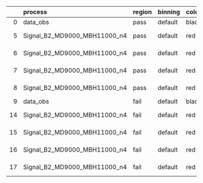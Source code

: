 |    | process                      | region   | binning   | color   | process_type   |   scale | variation   | source_filename                                                       | source_histname    | alias                        | title     |   combine_idx |     lnN |   shapes | syst_type   | direction   | variation_alias   |
|---:|:-----------------------------|:---------|:----------|:--------|:---------------|--------:|:------------|:----------------------------------------------------------------------|:-------------------|:-----------------------------|:----------|--------------:|--------:|---------:|:------------|:------------|:------------------|
|  0 | data_obs                     | pass     | default   | black   | DATA           |       1 | nominal     | ./histograms_for_2DAlphabet_v18//BH_Data.root                         | hpass              | Data                         | Data      |           nan | nan     |      nan | nan         | nan         | nan               |
|  5 | Signal_B2_MD9000_MBH11000_n4 | pass     | default   | red     | SIGNAL         |       1 | lumi        | ./histograms_for_2DAlphabet_v18//BH_Signal_B2_MD9000_MBH11000_n4.root | hpass              | Signal_B2_MD9000_MBH11000_n4 | BH signal |           nan |   1.016 |      nan | lnN         | nan         | nan               |
|  6 | Signal_B2_MD9000_MBH11000_n4 | pass     | default   | red     | SIGNAL         |       1 | SVM         | ./histograms_for_2DAlphabet_v18//BH_Signal_B2_MD9000_MBH11000_n4.root | hpass_SVMsyst_up   | Signal_B2_MD9000_MBH11000_n4 | BH signal |           nan | nan     |        1 | shapes      | Up          | SVMsyst           |
|  7 | Signal_B2_MD9000_MBH11000_n4 | pass     | default   | red     | SIGNAL         |       1 | SVM         | ./histograms_for_2DAlphabet_v18//BH_Signal_B2_MD9000_MBH11000_n4.root | hpass_SVMsyst_down | Signal_B2_MD9000_MBH11000_n4 | BH signal |           nan | nan     |        1 | shapes      | Down        | SVMsyst           |
|  8 | Signal_B2_MD9000_MBH11000_n4 | pass     | default   | red     | SIGNAL         |       1 | nominal     | ./histograms_for_2DAlphabet_v18//BH_Signal_B2_MD9000_MBH11000_n4.root | hpass              | Signal_B2_MD9000_MBH11000_n4 | BH signal |           nan | nan     |      nan | nan         | nan         | nan               |
|  9 | data_obs                     | fail     | default   | black   | DATA           |       1 | nominal     | ./histograms_for_2DAlphabet_v18//BH_Data.root                         | hfail              | Data                         | Data      |           nan | nan     |      nan | nan         | nan         | nan               |
| 14 | Signal_B2_MD9000_MBH11000_n4 | fail     | default   | red     | SIGNAL         |       1 | lumi        | ./histograms_for_2DAlphabet_v18//BH_Signal_B2_MD9000_MBH11000_n4.root | hfail              | Signal_B2_MD9000_MBH11000_n4 | BH signal |           nan |   1.016 |      nan | lnN         | nan         | nan               |
| 15 | Signal_B2_MD9000_MBH11000_n4 | fail     | default   | red     | SIGNAL         |       1 | SVM         | ./histograms_for_2DAlphabet_v18//BH_Signal_B2_MD9000_MBH11000_n4.root | hfail_SVMsyst_up   | Signal_B2_MD9000_MBH11000_n4 | BH signal |           nan | nan     |        1 | shapes      | Up          | SVMsyst           |
| 16 | Signal_B2_MD9000_MBH11000_n4 | fail     | default   | red     | SIGNAL         |       1 | SVM         | ./histograms_for_2DAlphabet_v18//BH_Signal_B2_MD9000_MBH11000_n4.root | hfail_SVMsyst_down | Signal_B2_MD9000_MBH11000_n4 | BH signal |           nan | nan     |        1 | shapes      | Down        | SVMsyst           |
| 17 | Signal_B2_MD9000_MBH11000_n4 | fail     | default   | red     | SIGNAL         |       1 | nominal     | ./histograms_for_2DAlphabet_v18//BH_Signal_B2_MD9000_MBH11000_n4.root | hfail              | Signal_B2_MD9000_MBH11000_n4 | BH signal |           nan | nan     |      nan | nan         | nan         | nan               |